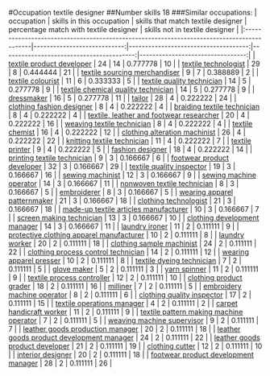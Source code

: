 #Occupation textile designer
##Number skills 18
###Similar occupations:
| occupation                                                                                |   skills in this occupation |   skills that match textile designer |   percentage match with textile designer |   skills not in textile designer |
|:------------------------------------------------------------------------------------------|----------------------------:|-------------------------------------:|-----------------------------------------:|---------------------------------:|
| [textile product developer](textile_product_developer.md)                                 |                          24 |                                   14 |                                 0.777778 |                               10 |
| [textile technologist](textile_technologist.md)                                           |                          29 |                                    8 |                                 0.444444 |                               21 |
| [textile sourcing merchandiser](textile_sourcing_merchandiser.md)                         |                           9 |                                    7 |                                 0.388889 |                                2 |
| [textile colourist](textile_colourist.md)                                                 |                          11 |                                    6 |                                 0.333333 |                                5 |
| [textile quality technician](textile_quality_technician.md)                               |                          14 |                                    5 |                                 0.277778 |                                9 |
| [textile chemical quality technician](textile_chemical_quality_technician.md)             |                          14 |                                    5 |                                 0.277778 |                                9 |
| [dressmaker](dressmaker.md)                                                               |                          16 |                                    5 |                                 0.277778 |                               11 |
| [tailor](tailor.md)                                                                       |                          28 |                                    4 |                                 0.222222 |                               24 |
| [clothing fashion designer](clothing_fashion_designer.md)                                 |                           8 |                                    4 |                                 0.222222 |                                4 |
| [braiding textile technician](braiding_textile_technician.md)                             |                           8 |                                    4 |                                 0.222222 |                                4 |
| [textile, leather and footwear researcher](textile,_leather_and_footwear_researcher.md)   |                          20 |                                    4 |                                 0.222222 |                               16 |
| [weaving textile technician](weaving_textile_technician.md)                               |                           8 |                                    4 |                                 0.222222 |                                4 |
| [textile chemist](textile_chemist.md)                                                     |                          16 |                                    4 |                                 0.222222 |                               12 |
| [clothing alteration machinist](clothing_alteration_machinist.md)                         |                          26 |                                    4 |                                 0.222222 |                               22 |
| [knitting textile technician](knitting_textile_technician.md)                             |                          11 |                                    4 |                                 0.222222 |                                7 |
| [textile printer](textile_printer.md)                                                     |                           9 |                                    4 |                                 0.222222 |                                5 |
| [fashion designer](fashion_designer.md)                                                   |                          18 |                                    4 |                                 0.222222 |                               14 |
| [printing textile technician](printing_textile_technician.md)                             |                           9 |                                    3 |                                 0.166667 |                                6 |
| [footwear product developer](footwear_product_developer.md)                               |                          32 |                                    3 |                                 0.166667 |                               29 |
| [textile quality inspector](textile_quality_inspector.md)                                 |                          19 |                                    3 |                                 0.166667 |                               16 |
| [sewing machinist](sewing_machinist.md)                                                   |                          12 |                                    3 |                                 0.166667 |                                9 |
| [sewing machine operator](sewing_machine_operator.md)                                     |                          14 |                                    3 |                                 0.166667 |                               11 |
| [nonwoven  textile technician](nonwoven__textile_technician.md)                           |                           8 |                                    3 |                                 0.166667 |                                5 |
| [embroiderer](embroiderer.md)                                                             |                           8 |                                    3 |                                 0.166667 |                                5 |
| [wearing apparel patternmaker](wearing_apparel_patternmaker.md)                           |                          21 |                                    3 |                                 0.166667 |                               18 |
| [clothing technologist](clothing_technologist.md)                                         |                          21 |                                    3 |                                 0.166667 |                               18 |
| [made-up textile articles manufacturer](made-up_textile_articles_manufacturer.md)         |                          10 |                                    3 |                                 0.166667 |                                7 |
| [screen making technician](screen_making_technician.md)                                   |                          13 |                                    3 |                                 0.166667 |                               10 |
| [clothing development manager](clothing_development_manager.md)                           |                          14 |                                    3 |                                 0.166667 |                               11 |
| [laundry ironer](laundry_ironer.md)                                                       |                          11 |                                    2 |                                 0.111111 |                                9 |
| [protective clothing apparel manufacturer](protective_clothing_apparel_manufacturer.md)   |                          10 |                                    2 |                                 0.111111 |                                8 |
| [laundry worker](laundry_worker.md)                                                       |                          20 |                                    2 |                                 0.111111 |                               18 |
| [clothing sample machinist](clothing_sample_machinist.md)                                 |                          24 |                                    2 |                                 0.111111 |                               22 |
| [clothing process control technician](clothing_process_control_technician.md)             |                          14 |                                    2 |                                 0.111111 |                               12 |
| [wearing apparel presser](wearing_apparel_presser.md)                                     |                          10 |                                    2 |                                 0.111111 |                                8 |
| [textile dyeing technician](textile_dyeing_technician.md)                                 |                           7 |                                    2 |                                 0.111111 |                                5 |
| [glove maker](glove_maker.md)                                                             |                           5 |                                    2 |                                 0.111111 |                                3 |
| [yarn spinner](yarn_spinner.md)                                                           |                          11 |                                    2 |                                 0.111111 |                                9 |
| [textile process controller](textile_process_controller.md)                               |                          12 |                                    2 |                                 0.111111 |                               10 |
| [clothing product grader](clothing_product_grader.md)                                     |                          18 |                                    2 |                                 0.111111 |                               16 |
| [milliner](milliner.md)                                                                   |                           7 |                                    2 |                                 0.111111 |                                5 |
| [embroidery machine operator](embroidery_machine_operator.md)                             |                           8 |                                    2 |                                 0.111111 |                                6 |
| [clothing quality inspector](clothing_quality_inspector.md)                               |                          17 |                                    2 |                                 0.111111 |                               15 |
| [textile operations manager](textile_operations_manager.md)                               |                           4 |                                    2 |                                 0.111111 |                                2 |
| [carpet handicraft worker](carpet_handicraft_worker.md)                                   |                          11 |                                    2 |                                 0.111111 |                                9 |
| [textile pattern making machine operator](textile_pattern_making_machine_operator.md)     |                           7 |                                    2 |                                 0.111111 |                                5 |
| [weaving machine supervisor](weaving_machine_supervisor.md)                               |                           9 |                                    2 |                                 0.111111 |                                7 |
| [leather goods production manager](leather_goods_production_manager.md)                   |                          20 |                                    2 |                                 0.111111 |                               18 |
| [leather goods product development manager](leather_goods_product_development_manager.md) |                          24 |                                    2 |                                 0.111111 |                               22 |
| [leather goods product developer](leather_goods_product_developer.md)                     |                          21 |                                    2 |                                 0.111111 |                               19 |
| [clothing cutter](clothing_cutter.md)                                                     |                          12 |                                    2 |                                 0.111111 |                               10 |
| [interior designer](interior_designer.md)                                                 |                          20 |                                    2 |                                 0.111111 |                               18 |
| [footwear product development manager](footwear_product_development_manager.md)           |                          28 |                                    2 |                                 0.111111 |                               26 |
